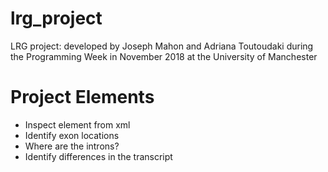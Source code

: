 # lrg_project
LRG project: developed by Joseph Mahon and Adriana Toutoudaki during the Programming Week in November 2018 at the University of Manchester

# Project Elements
- Inspect element from xml
- Identify exon locations
- Where are the introns?
- Identify differences in the transcript

